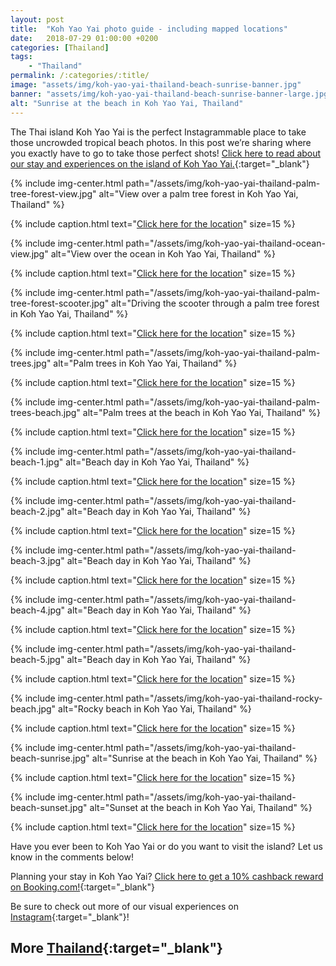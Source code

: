 ```yaml
---
layout: post
title:  "Koh Yao Yai photo guide - including mapped locations"
date:   2018-07-29 01:00:00 +0200
categories: [Thailand]
tags:
    - "Thailand"
permalink: /:categories/:title/
image: "assets/img/koh-yao-yai-thailand-beach-sunrise-banner.jpg"
banner: "assets/img/koh-yao-yai-thailand-beach-sunrise-banner-large.jpg"
alt: "Sunrise at the beach in Koh Yao Yai, Thailand"
---
```


The Thai island Koh Yao Yai is the perfect Instagrammable place to take those uncrowded tropical beach photos. In this post we’re sharing where you exactly have to go to take those perfect shots! [Click here to read about our stay and experiences on the island of Koh Yao Yai.][blog post]{:target="_blank"} 

{% include img-center.html path="/assets/img/koh-yao-yai-thailand-palm-tree-forest-view.jpg" alt="View over a palm tree forest in Koh Yao Yai, Thailand" %}

{% include caption.html text="<a target='_blank' href='https://www.google.nl/maps/place/Unnamed+Road,+Tambon+Phru+Nai,+Amphoe+Ko+Yao,+Chang+Wat+Phang-nga+83000,+Thailand/@7.974479,98.5755057,18z/data=!3m1!4b1!4m13!1m7!3m6!1s0x3051ca2b1fb7a117:0x3afbfca2ffe0a718!2sKo+Yao+Yai!3b1!8m2!3d7.968356!4d98.5830907!3m4!1s0x3051c95eb7404c71:0xd2760cba837189f8!8m2!3d7.9744763!4d98.5766027'>Click here for the location</a>" size=15 %}

{% include img-center.html path="/assets/img/koh-yao-yai-thailand-ocean-view.jpg" alt="View over the ocean in Koh Yao Yai, Thailand" %}

{% include caption.html text="<a target='_blank' href='https://www.google.nl/maps/place/Unnamed+Road,+Tambon+Phru+Nai,+Amphoe+Ko+Yao,+Chang+Wat+Phang-nga+83000,+Thailand/@7.974479,98.5755057,18z/data=!3m1!4b1!4m13!1m7!3m6!1s0x3051ca2b1fb7a117:0x3afbfca2ffe0a718!2sKo+Yao+Yai!3b1!8m2!3d7.968356!4d98.5830907!3m4!1s0x3051c95eb7404c71:0xd2760cba837189f8!8m2!3d7.9744763!4d98.5766027'>Click here for the location</a>" size=15 %}

{% include img-center.html path="/assets/img/koh-yao-yai-thailand-palm-tree-forest-scooter.jpg" alt="Driving the scooter through a palm tree forest in Koh Yao Yai, Thailand" %}

{% include caption.html text="<a target='_blank' href='https://www.google.nl/maps/place/Unnamed+Road,+Tambon+Phru+Nai,+Amphoe+Ko+Yao,+Chang+Wat+Phang-nga+83000,+Thailand/@7.974479,98.5755057,18z/data=!3m1!4b1!4m13!1m7!3m6!1s0x3051ca2b1fb7a117:0x3afbfca2ffe0a718!2sKo+Yao+Yai!3b1!8m2!3d7.968356!4d98.5830907!3m4!1s0x3051c95eb7404c71:0xd2760cba837189f8!8m2!3d7.9744763!4d98.5766027'>Click here for the location</a>" size=15 %}

{% include img-center.html path="/assets/img/koh-yao-yai-thailand-palm-trees.jpg" alt="Palm trees in Koh Yao Yai, Thailand" %}

{% include caption.html text="<a target='_blank' href='https://www.google.nl/maps/place/Laem+Had+Beach/@8.0805354,98.5932619,17z/data=!4m13!1m7!3m6!1s0x3051c95eb7404c71:0xd2760cba837189f8!2sUnnamed+Road,+Tambon+Phru+Nai,+Amphoe+Ko+Yao,+Chang+Wat+Phang-nga+83000,+Thailand!3b1!8m2!3d7.9744763!4d98.5766027!3m4!1s0x3051b74741577333:0x875e289877260d56!8m2!3d8.079629!4d98.5938359'>Click here for the location</a>" size=15 %}

{% include img-center.html path="/assets/img/koh-yao-yai-thailand-palm-trees-beach.jpg" alt="Palm trees at the beach in Koh Yao Yai, Thailand" %}

{% include caption.html text="<a target='_blank' href='https://www.google.nl/maps/place/Beach+Peninsula/@8.0805354,98.5932619,17z/data=!4m13!1m7!3m6!1s0x3051c95eb7404c71:0xd2760cba837189f8!2sUnnamed+Road,+Tambon+Phru+Nai,+Amphoe+Ko+Yao,+Chang+Wat+Phang-nga+83000,+Thailand!3b1!8m2!3d7.9744763!4d98.5766027!3m4!1s0x3051b65ebcae0aa5:0xf3d0f15ee8843ebd!8m2!3d8.0821638!4d98.598509'>Click here for the location</a>" size=15 %}

{% include img-center.html path="/assets/img/koh-yao-yai-thailand-beach-1.jpg" alt="Beach day in Koh Yao Yai, Thailand" %}

{% include caption.html text="<a target='_blank' href='https://www.google.nl/maps/place/Loh+Yak+Pier/@7.9330975,98.5748005,18z/data=!4m13!1m7!3m6!1s0x3051c95eb7404c71:0xd2760cba837189f8!2sUnnamed+Road,+Tambon+Phru+Nai,+Amphoe+Ko+Yao,+Chang+Wat+Phang-nga+83000,+Thailand!3b1!8m2!3d7.9744763!4d98.5766027!3m4!1s0x3051ce9e5608b879:0xd8f0beb46b377197!8m2!3d7.9330973!4d98.5748003'>Click here for the location</a>" size=15 %}

{% include img-center.html path="/assets/img/koh-yao-yai-thailand-beach-2.jpg" alt="Beach day in Koh Yao Yai, Thailand" %}

{% include caption.html text="<a target='_blank' href='https://www.google.nl/maps/place/Loh+Yak+Pier/@7.9330975,98.5748005,18z/data=!4m13!1m7!3m6!1s0x3051c95eb7404c71:0xd2760cba837189f8!2sUnnamed+Road,+Tambon+Phru+Nai,+Amphoe+Ko+Yao,+Chang+Wat+Phang-nga+83000,+Thailand!3b1!8m2!3d7.9744763!4d98.5766027!3m4!1s0x3051ce9e5608b879:0xd8f0beb46b377197!8m2!3d7.9330973!4d98.5748003'>Click here for the location</a>" size=15 %}

{% include img-center.html path="/assets/img/koh-yao-yai-thailand-beach-3.jpg" alt="Beach day in Koh Yao Yai, Thailand" %}

{% include caption.html text="<a target='_blank' href='https://www.google.nl/maps/place/%E0%B8%AD%E0%B9%88%E0%B8%B2%E0%B8%A7%E0%B9%82%E0%B8%A5%E0%B8%B0%E0%B8%9B%E0%B8%B2%E0%B9%80%E0%B8%AB%E0%B8%A3%E0%B8%94+(Lopared+Bay)/@7.9803421,98.569577,18z/data=!4m13!1m7!3m6!1s0x3051c95eb7404c71:0xd2760cba837189f8!2sUnnamed+Road,+Tambon+Phru+Nai,+Amphoe+Ko+Yao,+Chang+Wat+Phang-nga+83000,+Thailand!3b1!8m2!3d7.9744763!4d98.5766027!3m4!1s0x3051cbdfcc436e3f:0x95de09ec4fe6e623!8m2!3d7.9803418!4d98.5695767'>Click here for the location</a>" size=15 %}

{% include img-center.html path="/assets/img/koh-yao-yai-thailand-beach-4.jpg" alt="Beach day in Koh Yao Yai, Thailand" %}

{% include caption.html text="<a target='_blank' href='https://www.google.nl/maps/place/%E0%B8%AD%E0%B9%88%E0%B8%B2%E0%B8%A7%E0%B9%82%E0%B8%A5%E0%B8%B0%E0%B8%9B%E0%B8%B2%E0%B9%80%E0%B8%AB%E0%B8%A3%E0%B8%94+(Lopared+Bay)/@7.9803421,98.569577,18z/data=!4m13!1m7!3m6!1s0x3051c95eb7404c71:0xd2760cba837189f8!2sUnnamed+Road,+Tambon+Phru+Nai,+Amphoe+Ko+Yao,+Chang+Wat+Phang-nga+83000,+Thailand!3b1!8m2!3d7.9744763!4d98.5766027!3m4!1s0x3051cbdfcc436e3f:0x95de09ec4fe6e623!8m2!3d7.9803418!4d98.5695767'>Click here for the location</a>" size=15 %}

{% include img-center.html path="/assets/img/koh-yao-yai-thailand-beach-5.jpg" alt="Beach day in Koh Yao Yai, Thailand" %}

{% include caption.html text="<a target='_blank' href='https://www.google.nl/maps/place/%E0%B8%AD%E0%B9%88%E0%B8%B2%E0%B8%A7%E0%B9%82%E0%B8%A5%E0%B8%B0%E0%B8%9B%E0%B8%B2%E0%B9%80%E0%B8%AB%E0%B8%A3%E0%B8%94+(Lopared+Bay)/@7.9803421,98.569577,18z/data=!4m13!1m7!3m6!1s0x3051c95eb7404c71:0xd2760cba837189f8!2sUnnamed+Road,+Tambon+Phru+Nai,+Amphoe+Ko+Yao,+Chang+Wat+Phang-nga+83000,+Thailand!3b1!8m2!3d7.9744763!4d98.5766027!3m4!1s0x3051cbdfcc436e3f:0x95de09ec4fe6e623!8m2!3d7.9803418!4d98.5695767'>Click here for the location</a>" size=15 %}

{% include img-center.html path="/assets/img/koh-yao-yai-thailand-rocky-beach.jpg" alt="Rocky beach in Koh Yao Yai, Thailand" %}

{% include caption.html text="<a target='_blank' href='https://www.google.nl/maps/place/%E0%B8%AD%E0%B9%88%E0%B8%B2%E0%B8%A7%E0%B9%82%E0%B8%A5%E0%B8%B0%E0%B8%9B%E0%B8%B2%E0%B9%80%E0%B8%AB%E0%B8%A3%E0%B8%94+(Lopared+Bay)/@7.9803421,98.569577,18z/data=!4m13!1m7!3m6!1s0x3051c95eb7404c71:0xd2760cba837189f8!2sUnnamed+Road,+Tambon+Phru+Nai,+Amphoe+Ko+Yao,+Chang+Wat+Phang-nga+83000,+Thailand!3b1!8m2!3d7.9744763!4d98.5766027!3m4!1s0x3051cbdfcc436e3f:0x95de09ec4fe6e623!8m2!3d7.9803418!4d98.5695767'>Click here for the location</a>" size=15 %}

{% include img-center.html path="/assets/img/koh-yao-yai-thailand-beach-sunrise.jpg" alt="Sunrise at the beach in Koh Yao Yai, Thailand" %}

{% include caption.html text="<a target='_blank' href='https://www.google.nl/maps/place/Embarcadere+Koh+Yao+Yai+Pier/@8.0377871,98.6042419,18z/data=!4m13!1m7!3m6!1s0x3051c95eb7404c71:0xd2760cba837189f8!2sUnnamed+Road,+Tambon+Phru+Nai,+Amphoe+Ko+Yao,+Chang+Wat+Phang-nga+83000,+Thailand!3b1!8m2!3d7.9744763!4d98.5766027!3m4!1s0x3051c9da0650b53d:0x38ea2b3830347ff!8m2!3d8.037573!4d98.6048638'>Click here for the location</a>" size=15 %}

{% include img-center.html path="/assets/img/koh-yao-yai-thailand-beach-sunset.jpg" alt="Sunset at the beach in Koh Yao Yai, Thailand" %}

{% include caption.html text="<a target='_blank' href='https://www.google.nl/maps/place/Embarcadere+Koh+Yao+Yai+Pier/@8.0377871,98.6042419,18z/data=!4m13!1m7!3m6!1s0x3051c95eb7404c71:0xd2760cba837189f8!2sUnnamed+Road,+Tambon+Phru+Nai,+Amphoe+Ko+Yao,+Chang+Wat+Phang-nga+83000,+Thailand!3b1!8m2!3d7.9744763!4d98.5766027!3m4!1s0x3051c9da0650b53d:0x38ea2b3830347ff!8m2!3d8.037573!4d98.6048638'>Click here for the location</a>" size=15 %}

Have you ever been to Koh Yao Yai or do you want to visit the island? Let us know in the comments below!

Planning your stay in Koh Yao Yai? [Click here to get a 10% cashback reward on Booking.com!][booking.com]{:target="_blank"} 

Be sure to check out more of our visual experiences on [Instagram][instagram]{:target="_blank"}!

## More [Thailand][thailand]{:target="_blank"}



[instagram]: https://instagram.com/kipamojo
[booking.com]: https://www.booking.com/s/11_6/joop9916
[thailand]: https://kipamojo.world/tags.html#thailand 

[blog post]: https://kipamojo.world/2018/07/27/What-to-do-and-see-in-Koh-Yao-Yai.html




